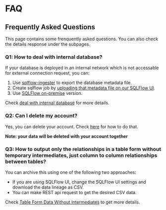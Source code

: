 # FAQ

## Frequently Asked Questions

This page contains some frenquently asked questions. You can also check the details response under the subpages.

### Q1: How to deal with internal database?

If your database is deployed in an internal network which is not accessable for external connection request, you can:

1. Use [sqlflow-ingester](broken-reference) to export the database metadata file.
2. Create sqlflow job by [uploading that metadata file on our SQLFlow UI](../../1.-introduction/ui/job-management/job-sources.md#upload-file).&#x20;
3. Use [SQLFlow on-premise](../../1.-introduction/readme/cloud-and-on-premise-version.md#install-a-sqlflow-on-premise-version-on-your-own-server) version.

Check [deal with internal database](handling-internal-database.md) for more details.

### Q2: Can I delete my account?

Yes, you can delete your account. Check [here](delete-your-account.md) for how to do that.

**Note: your data will be deleted with your account together**

### Q3: How to output only the relationships in a table form without temporary intermediates, just column to column relationships between tables?

You can archive this using one of the following two approaches:

* If you are using SQLFlow UI, change the SQLFlow UI settings and download the data lineage as CSV.
* You can make REST api request to get the desired CSV data.

Check [Table Form Data Without Intermediates](table-form-data-without-intermediates.md) to get more details.
